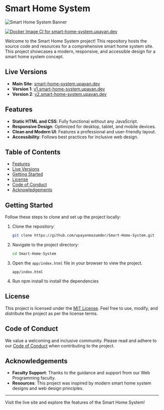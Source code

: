 # Smart Home System

![Smart Home System Banner](https://smart-home-system.upayan.dev/public/icons/icon-48x48.png)

[![Docker Image CI for smart-home-system.upayan.dev](https://github.com/upayanmazumder/Smart-Home-System/actions/workflows/smart-home-system_app.yml/badge.svg)](https://github.com/upayanmazumder/Smart-Home-System/actions/workflows/smart-home-system_app.yml)

Welcome to the Smart Home System project! This repository hosts the source code and resources for a comprehensive smart home system site. This project showcases a modern, responsive, and accessible design for a smart home system concept.

## Live Versions

- **Main Site**: [smart-home-system.upayan.dev](https://smart-home-system.upayan.dev)
- **Version 1**: [v1.smart-home-system.upayan.dev](https://v1.smart-home-system.upayan.dev)
- **Version 2**: [v2.smart-home-system.upayan.dev](https://v2.smart-home-system.upayan.dev)

## Features

- **Static HTML and CSS**: Fully functional without any JavaScript.
- **Responsive Design**: Optimized for desktop, tablet, and mobile devices.
- **Clean and Modern UI**: Features a professional and user-friendly layout.
- **Accessibility**: Follows best practices for inclusive web design.

## Table of Contents

- [Features](#features)
- [Live Versions](#live-versions)
- [Getting Started](#getting-started)
- [License](#license)
- [Code of Conduct](#code-of-conduct)
- [Acknowledgements](#acknowledgements)

## Getting Started

Follow these steps to clone and set up the project locally:

1. Clone the repository:
   ```bash
   git clone https://github.com/upayanmazumder/Smart-Home-System.git
   ```

2. Navigate to the project directory:
   ```bash
   cd Smart-Home-System
   ```

3. Open the `app/index.html` file in your browser to view the project.

   ```
   app/index.html
   ```
4. Run npm install to install the dependencies

## License

This project is licensed under the [MIT License](LICENSE). Feel free to use, modify, and distribute the project as per the license terms.

## Code of Conduct

We value a welcoming and inclusive community. Please read and adhere to our [Code of Conduct](CODE_OF_CONDUCT.md) when contributing to the project.

## Acknowledgements

- **Faculty Support**: Thanks to the guidance and support from our Web Programming faculty.
- **Resources**: This project was inspired by modern smart home system designs and web design principles.
---

Visit the live site and explore the features of the Smart Home System!

